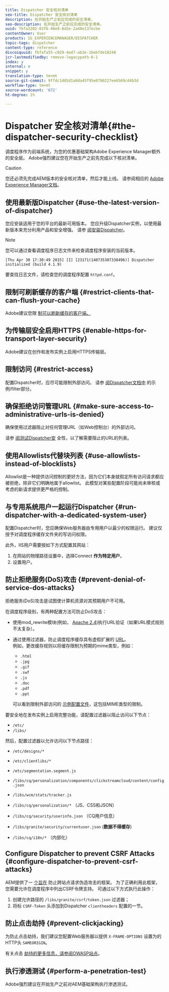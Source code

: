 ```yaml
---
title: Dispatcher 安全核对清单
seo-title: Dispatcher 安全核对清单
description: 在开始生产之前应完成的安全清单。
seo-description: 在开始生产之前应完成的安全清单。
uuid: 7bfa3202-03f6-48e9-8d2e-2a40e137ecbe
contentOwner: User
products: SG_EXPERIENCEMANAGER/DISPATCHER
topic-tags: dispatcher
content-type: reference
discoiquuid: fbfafa55-c029-4ed7-ab3e-1bebfde18248
jcr-lastmodifiedby: remove-legacypath-6-1
index: y
internal: n
snippet: y
translation-type: tm+mt
source-git-commit: 9ffdc1d85d1a0da45f95e0780227ee6569cd4b3d
workflow-type: tm+mt
source-wordcount: '672'
ht-degree: 1%

---
```



# Dispatcher 安全核对清单{#the-dispatcher-security-checklist}

<!-- 

Comment Type: remark
Last Modified By: unknown unknown (ims-author-00AF43764F54BE740A490D44@AdobeID)
Last Modified Date: 2015-06-05T05:14:35.365-0400

<p>Food for thought listed on <a href="https://jira.corp.adobe.com/browse/DOC-5649">DOC-5649</a>. To be considered while proof-reading.</p> 
<p> </p>

 -->

调度程序作为前端系统，为您的优惠基础架构Adobe Experience Manager额外的安全层。 Adobe强烈建议您在开始生产之前先完成以下核对清单。

>[!CAUTION]
>
>您还必须先完成AEM版本的安全核对清单，然后才能上线。 请参阅相应的 [Adobe Experience Manager文档](https://helpx.adobe.com/experience-manager/6-3/sites/administering/using/security-checklist.html)。

## 使用最新版Dispatcher {#use-the-latest-version-of-dispatcher}

您应安装适用于您的平台的最新可用版本。 您应升级Dispatcher实例，以使用最新版本来充分利用产品和安全增强。 请参 [阅安装Dispatcher](dispatcher-install.md)。

>[!NOTE]
>
>您可以通过查看调度程序日志文件来检查调度程序安装的当前版本。
>
>`[Thu Apr 30 17:30:49 2015] [I] [23171(140735307338496)] Dispatcher initialized (build 4.1.9)`
>
>要查找日志文件，请检查您的调度程序配置 `httpd.conf`。

## 限制可刷新缓存的客户端 {#restrict-clients-that-can-flush-your-cache}

Adobe建议您限 [制可以刷新缓存的客户端。](dispatcher-configuration.md#limiting-the-clients-that-can-flush-the-cache)

## 为传输层安全启用HTTPS {#enable-https-for-transport-layer-security}

Adobe建议在创作和发布实例上启用HTTPS传输层。

<!-- 

Comment Type: remark
Last Modified By: unknown unknown (ims-author-00AF43764F54BE740A490D44@AdobeID)
Last Modified Date: 2015-06-26T04:41:28.841-0400

<p>Recommended to have SSL termination, front end SSL.</p> 
<p>Question is do we want to have SSL communication between dispatcher and AEM instances (publish and/or author).</p> 
<p>We might want to have two items:</p> 
<ul> 
 <li>MUST HTTPS clients -&gt; dispatcher / load balancer</li> 
 <li>NICE load balancer -&gt; dispatcher<br /> </li> 
 <li>NICE dispatcher -&gt; instances if sensitive information such as credit cards / or infrastructure requirements such as DMZ</li> 
</ul>

 -->

## 限制访问 {#restrict-access}

配置Dispatcher时，应尽可能限制外部访问。 请参 [阅Dispatcher文档中](dispatcher-configuration.md#main-pars_184_1_title) 的示例/filter部分。

## 确保拒绝访问管理URL {#make-sure-access-to-administrative-urls-is-denied}

确保使用过滤器阻止对任何管理URL（如Web控制台）的外部访问。

请参 [阅测试Dispatcher安](dispatcher-configuration.md#testing-dispatcher-security) 全性，以了解需要阻止的URL的列表。

## 使用Allowlists代替块列表 {#use-allowlists-instead-of-blocklists}

Allowlist是一种提供访问控制的更好方法，因为它们本身就假定所有访问请求都应被拒绝，除非它们明确地属于allowlist。 此模型对某些配置阶段可能尚未审核或考虑的新请求提供更严格的控制。

## 与专用系统用户一起运行Dispatcher {#run-dispatcher-with-a-dedicated-system-user}

配置Dispatcher时，您应确保Web服务器由专用用户以最少的权限运行。 建议仅授予对调度程序缓存文件夹的写访问权限。

此外，IIS用户需要按如下方式配置其网站：

1. 在网站的物理路径设置中，选择Connect **作为特定用户**。
1. 设置用户。

## 防止拒绝服务(DoS)攻击 {#prevent-denial-of-service-dos-attacks}

拒绝服务(DoS)攻击是试图使计算机资源对其预期用户不可用。

在调度程序级别，有两种配置方法可防止DoS攻击： [](https://docs.adobe.com/content/docs/en/dispatcher.html#/filter (筛选器))

* 使用mod_rewrite模块(例如， [Apache 2.4](https://httpd.apache.org/docs/2.4/mod/mod_rewrite.html))执行URL验证（如果URL模式规则不太复杂）。

* 通过使用过滤器，防止调度程序缓存具有虚假扩展的 [URL](dispatcher-configuration.md#configuring-access-to-conten-tfilter)。\
   例如，更改缓存规则以将缓存限制为预期的mime类型，例如：

   * `.html`
   * `.jpg`
   * `.gif`
   * `.swf`
   * `.js`
   * `.doc`
   * `.pdf`
   * `.ppt`

   可以看到限制外部访问的 [示例配置文件](#restrict-access)，这包括MIME类型的限制。

要安全地在发布实例上启用完整功能，请配置过滤器以阻止访问以下节点：

* `/etc/`
* `/libs/`

然后，配置过滤器以允许访问以下节点路径：

* `/etc/designs/*`
* `/etc/clientlibs/*`
* `/etc/segmentation.segment.js`
* `/libs/cq/personalization/components/clickstreamcloud/content/config.json`
* `/libs/wcm/stats/tracker.js`
* `/libs/cq/personalization/*` （JS、CSS和JSON）
* `/libs/cq/security/userinfo.json` （CQ用户信息）
* `/libs/granite/security/currentuser.json` (**数据不得缓存**)

* `/libs/cq/i18n/*` （内部化）

<!-- 

Comment Type: remark
Last Modified By: unknown unknown (ims-author-00AF43764F54BE740A490D44@AdobeID)
Last Modified Date: 2015-06-26T04:38:17.016-0400

<p>We need to highlight whether a path applies to all versions or specific ones.<br /> </p>

 -->

## Configure Dispatcher to prevent CSRF Attacks {#configure-dispatcher-to-prevent-csrf-attacks}

AEM提供了一 [个旨在](https://helpx.adobe.com/experience-manager/6-3/sites/administering/using/security-checklist.html#verification-steps) 防止跨站点请求伪造攻击的框架。 为了正确利用此框架，您需要允许在调度程序中列出CSRF令牌支持。 可通过以下方式执行此操作：

1. 创建允许路径的 `/libs/granite/csrf/token.json` 过滤器；
1. 将标 `CSRF-Token` 头添加到Dispatcher `clientheaders` 配置的一节。

## 防止点击劫持 {#prevent-clickjacking}

为防止点击劫持，我们建议您配置Web服务器以提供 `X-FRAME-OPTIONS` 设置为的HTTP头 `SAMEORIGIN`。

有关点击 [劫持的更多信息，请参阅OWASP站点](https://www.owasp.org/index.php/Clickjacking)。

## 执行渗透测试 {#perform-a-penetration-test}

Adobe强烈建议在开始生产之前对AEM基础架构执行渗透测试。

